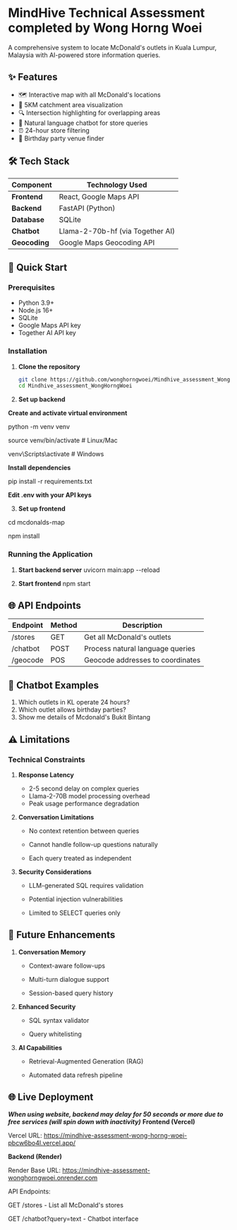 # MindHive Technical Assessment completed by Wong Horng Woei

A comprehensive system to locate McDonald's outlets in Kuala Lumpur, Malaysia with AI-powered store information queries.

## ✨ Features

- 🗺️ Interactive map with all McDonald's locations
- 📍 5KM catchment area visualization
- 🔍 Intersection highlighting for overlapping areas
- 💬 Natural language chatbot for store queries
- ⏰ 24-hour store filtering
- 🎉 Birthday party venue finder

## 🛠 Tech Stack

| Component       | Technology Used                  |
|-----------------|----------------------------------|
| **Frontend**    | React, Google Maps API           |
| **Backend**     | FastAPI (Python)                 |
| **Database**    | SQLite                           |
| **Chatbot**     | Llama-2-70b-hf (via Together AI) |
| **Geocoding**   | Google Maps Geocoding API        |

## 🚀 Quick Start

### Prerequisites
- Python 3.9+
- Node.js 16+
- SQLite
- Google Maps API key
- Together AI API key

### Installation

1. **Clone the repository**
   ```bash
   git clone https://github.com/wonghorngwoei/Mindhive_assessment_WongHorngWoei.git
   cd Mindhive_assessment_WongHorngWoei

2. **Set up backend**


**Create and activate virtual environment**


python -m venv venv


source venv/bin/activate  # Linux/Mac


venv\Scripts\activate     # Windows

**Install dependencies**


pip install -r requirements.txt

**Edit .env with your API keys**

3. **Set up frontend**


cd mcdonalds-map


npm install

### Running the Application
1. **Start backend server**
uvicorn main:app --reload

2. **Start frontend**
npm start

## 🌐 API Endpoints

| Endpoint      | Method  | Description                       |
|---------------|---------|-----------------------------------|
| /stores       | GET     | Get all McDonald's outlets        |
| /chatbot      | POST    | Process natural language queries  |
| /geocode      | POS     | Geocode addresses to coordinates  |

## 💬 Chatbot Examples
1. Which outlets in KL operate 24 hours?
2. Which outlet allows birthday parties?
3. Show me details of Mcdonald's Bukit Bintang

## ⚠️ Limitations

### Technical Constraints
1. **Response Latency**
   - 2-5 second delay on complex queries
   - Llama-2-70B model processing overhead
   - Peak usage performance degradation

2. **Conversation Limitations**

   - No context retention between queries

   - Cannot handle follow-up questions naturally

   - Each query treated as independent

3. **Security Considerations**

   - LLM-generated SQL requires validation

   - Potential injection vulnerabilities

   - Limited to SELECT queries only

## 🚀 Future Enhancements
1. **Conversation Memory**
   - Context-aware follow-ups

   - Multi-turn dialogue support

   - Session-based query history

2. **Enhanced Security**

   - SQL syntax validator

   - Query whitelisting


3. **AI Capabilities**
   - Retrieval-Augmented Generation (RAG)

   - Automated data refresh pipeline

## 🌐 Live Deployment
***When using website, backend may delay for 50 seconds or more due to free services (will spin down with inactivity)***
**Frontend (Vercel)**

Vercel
URL: https://mindhive-assessment-wong-horng-woei-pbcw6bo4l.vercel.app/


**Backend (Render)**

Render
Base URL: https://mindhive-assessment-wonghorngwoei.onrender.com


API Endpoints:

GET /stores - List all McDonald's stores

GET /chatbot?query=text - Chatbot interface



